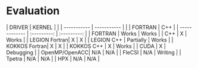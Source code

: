 Evaluation
================

|	DRIVER		|		KERNEL				|
|				| ----------- | ----------- |
|				| FORTRAN     | C++        	|
| -------------	| :---------: | :---------: |
| FORTRAN       | Works       | Works	    |
| C++   	    | X	    	  | Works	    |
| LEGION Fortran| X	          | X	 	    |
| LEGION C++  	| Partially   | Works	    |
| KOKKOS Fortran| X 	      |  X 	 		|
| KOKKOS C++ 	| X 		  | Works	    |
| CUDA 		    | X 		  | Debugging 	|
| OpenMP/OpenACC| N/A 		  | N/A 		|
| FleCSI 	    | N/A 		  | Writing  	|
| Tpetra 	    | N/A		  | N/A			|
| HPX	 	    | N/A 		  | N/A			|

